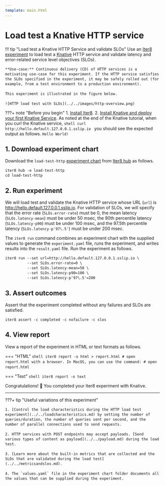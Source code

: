 ```yaml
---
template: main.html
---
```


# Load test a Knative HTTP service

!!! tip "Load test a Knative HTTP Service and validate SLOs"
    Use an [Iter8 experiment](../../../../getting-started/concepts.md#what-is-an-iter8-experiment) to load test a [Knative](https://knative.dev/) HTTP service and validate latency and error-related service level objectives (SLOs).

    **Use-case:** Continuous delivery (CD) of HTTP services is a motivating use-case for this experiment. If the HTTP service satisfies the SLOs specified in the experiment, it may be safely rolled out (for example, from a test environment to a production environment).
    
    This experiment is illustrated in the figure below.

    ![HTTP load test with SLOs](../../images/http-overview.png)


???+ note "Before you begin"
    1. [Install Iter8](../../../../getting-started/install.md).
    2. [Install Knative and deploy your first Knative Service](https://knative.dev/docs/getting-started/first-service/). As noted at the end of the Knative tutorial, when you curl the Knative service,
    ```shell
    curl http://hello.default.127.0.0.1.sslip.io
    ```
    you should see the expected output as follows.
    ```
    Hello World!
    ```


## 1. Download experiment chart
Download the `load-test-http` [experiment chart](../../../../getting-started/concepts.md#experiment-chart) from [Iter8 hub](../../../../getting-started/concepts.md#iter8-hub) as follows.

```shell
iter8 hub -e load-test-http
cd load-test-http
```

## 2. Run experiment
We will load test and validate the Knative HTTP service whose URL (`url`) is http://hello.default.127.0.0.1.sslip.io. For validation of SLOs, we will specify that the error rate (`SLOs.error-rate`) must be 0, the mean latency (`SLOs.latency-mean`) must be under 50 msec, the 90th percentile latency (`SLOs.latency-p90`) must be under 100 msec, and the 97.5th percentile latency (`SLOs.latency-p'97\.5'`) must be under 200 msec. 

The `iter8 run` command combines an experiment chart with the supplied values to generate the `experiment.yaml` file, runs the experiment, and writes results into the `result.yaml` file. Run the experiment as follows.

```shell
iter8 run --set url=http://hello.default.127.0.0.1.sslip.io \
          --set SLOs.error-rate=0 \
          --set SLOs.latency-mean=50 \
          --set SLOs.latency-p90=100 \
          --set SLOs.latency-p'97\.5'=200
```

## 3. Assert outcomes
Assert that the experiment completed without any failures and SLOs are satisfied.

```shell
iter8 assert -c completed -c nofailure -c slos
```

## 4. View report
View a report of the experiment in HTML or text formats as follows.

=== "HTML"
    ```shell
    iter8 report -o html > report.html
    # open report.html with a browser. In MacOS, you can use the command:
    # open report.html
    ```

=== "Text"
    ```shell
    iter8 report -o text
    ```

Congratulations! :tada: You completed your Iter8 experiment with Knative.

***

???+ tip "Useful variations of this experiment"

    1. [Control the load characteristics during the HTTP load test experiment](../../loadcharacteristics.md) by setting the number of queries/duration, the number of queries sent per second, and the number of parallel connections used to send requests.

    2. HTTP services with POST endpoints may accept payloads. [Send various types of content as payload](../../payload.md) during the load test.

    3. [Learn more about the built-in metrics that are collected and the SLOs that are validated during the load test](../../metricsandslos.md).
    
    4. The `values.yaml` file in the experiment chart folder documents all the values that can be supplied during the experiment.


